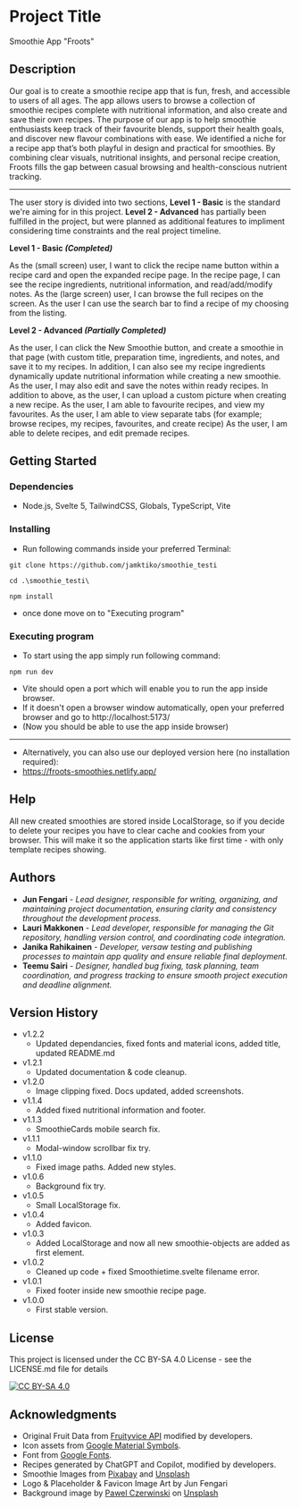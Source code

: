 # Project Title

Smoothie App "Froots"

## Description

Our goal is to create a smoothie recipe app that is fun, fresh, and accessible to users of all ages.
The app allows users to browse a collection of smoothie recipes complete with nutritional information, and also create and save their own recipes. The purpose of our app is to help smoothie enthusiasts keep track of their favourite blends, support their health goals, and discover new flavour combinations with ease.
We identified a niche for a recipe app that’s both playful in design and practical for smoothies. By combining clear visuals, nutritional insights, and personal recipe creation, Froots fills the gap between casual browsing and health-conscious nutrient tracking.

<hr>

The user story is divided into two sections, **Level 1 - Basic** is the standard we're aiming for in this project. **Level 2 - Advanced** has partially been fulfilled in the project, but were planned as additional features to impliment considering time constraints and the real project timeline.

**Level 1 - Basic _(Completed)_**

As the (small screen) user, I want to click the recipe name button within a recipe card and open the expanded recipe page.
In the recipe page, I can see the recipe ingredients, nutritional information, and read/add/modify notes.
As the (large screen) user, I can browse the full recipes on the screen.
As the user I can use the search bar to find a recipe of my choosing from the listing.

**Level 2 - Advanced _(Partially Completed)_**

As the user, I can click the New Smoothie button, and create a smoothie in that page (with custom title, preparation time, ingredients, and notes, and save it to my recipes.
In addition, I can also see my recipe ingredients dynamically update nutritional information while creating a new smoothie.
As the user, I may also edit and save the notes within ready recipes.
In addition to above, as the user, I can upload a custom picture when creating a new recipe.
As the user, I am able to favourite recipes, and view my favourites.
As the user, I am able to view separate tabs (for example; browse recipes, my recipes, favourites, and create recipe)
As the user, I am able to delete recipes, and edit premade recipes.

## Getting Started

### Dependencies

- Node.js, Svelte 5, TailwindCSS, Globals, TypeScript, Vite

### Installing

- Run following commands inside your preferred Terminal:

```
git clone https://github.com/jamktiko/smoothie_testi
```

```
cd .\smoothie_testi\
```

```
npm install
```

- once done move on to "Executing program"

### Executing program

- To start using the app simply run following command:

```
npm run dev
```

- Vite should open a port which will enable you to run the app inside browser.
- If it doesn't open a browser window automatically, open your preferred browser and go to http://localhost:5173/
- (Now you should be able to use the app inside browser)

<hr>

- Alternatively, you can also use our deployed version here (no installation required):
- https://froots-smoothies.netlify.app/

## Help

All new created smoothies are stored inside LocalStorage, so if you decide to delete your recipes you have to clear cache and cookies from your browser. This will make it so the application starts like first time - with only template recipes showing.

## Authors

- **Jun Fengari** - _Lead designer, responsible for writing, organizing, and maintaining project documentation, ensuring clarity and consistency throughout the development process._
- **Lauri Makkonen** - _Lead developer, responsible for managing the Git repository, handling version control, and coordinating code integration._
- **Janika Rahikainen** - _Developer, versaw testing and publishing processes to maintain app quality and ensure reliable final deployment._
- **Teemu Sairi** - _Designer, handled bug fixing, task planning, team coordination, and progress tracking to ensure smooth project execution and deadline alignment._

## Version History

- v1.2.2
  - Updated dependancies, fixed fonts and material icons, added title, updated README.md
- v1.2.1
  - Updated documentation & code cleanup.
- v1.2.0
  - Image clipping fixed. Docs updated, added screenshots.
- v1.1.4
  - Added fixed nutritional information and footer.
- v1.1.3
  - SmoothieCards mobile search fix.
- v1.1.1
  - Modal-window scrollbar fix try.
- v1.1.0
  - Fixed image paths. Added new styles.
- v1.0.6
  - Background fix try.
- v1.0.5
  - Small LocalStorage fix.
- v1.0.4
  - Added favicon.
- v1.0.3
  - Added LocalStorage and now all new smoothie-objects are added as first element.
- v1.0.2
  - Cleaned up code + fixed Smoothietime.svelte filename error.
- v1.0.1
  - Fixed footer inside new smoothie recipe page.
- v1.0.0
  - First stable version.

## License

This project is licensed under the CC BY-SA 4.0 License - see the LICENSE.md file for details

[![CC BY-SA 4.0][cc-by-sa-image]][cc-by-sa]

[cc-by-sa]: http://creativecommons.org/licenses/by-sa/4.0/
[cc-by-sa-image]: https://licensebuttons.net/l/by-sa/4.0/88x31.png

## Acknowledgments

- Original Fruit Data from [Fruityvice API](https://fruityvice.com) modified by developers.
- Icon assets from [Google Material Symbols](https://fonts.google.com/icons).
- Font from [Google Fonts](https://fonts.google.com/icons).
- Recipes generated by ChatGPT and Copilot, modified by developers.
- Smoothie Images from [Pixabay](https://pixabay.com/) and [Unsplash](https://unsplash.com/)
- Logo & Placeholder & Favicon Image Art by Jun Fengari
- Background image by <a href="https://unsplash.com/@pawel_czerwinski?utm_content=creditCopyText&utm_medium=referral&utm_source=unsplash">Pawel Czerwinski</a> on <a href="https://unsplash.com/photos/white-and-blue-abstract-painting-mfIplTZLE6E?utm_content=creditCopyText&utm_medium=referral&utm_source=unsplash">Unsplash</a>

